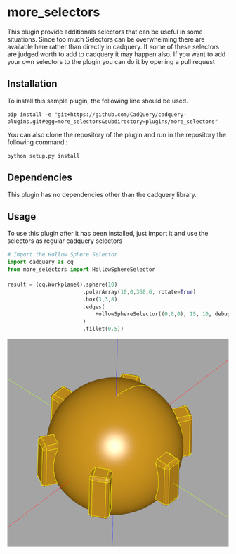 # more_selectors

This plugin provide additionals selectors that can be useful in some situations. Since too much Selectors can be overwhelming there are available here rather than directly in cadquery.
If some of these selectors are judged worth to add to cadquery it may happen also.
If you want to add your own selectors to the plugin you can do it by opening a pull request

## Installation

To install this sample plugin, the following line should be used.

```
pip install -e "git+https://github.com/CadQuery/cadquery-plugins.git#egg=more_selectors&subdirectory=plugins/more_selectors"
```
You can also clone the repository of the plugin and run in the repository the following command :
```
python setup.py install
```

## Dependencies

This plugin has no dependencies other than the cadquery library.

## Usage

To use this plugin after it has been installed, just import it and use the selectors as regular cadquery selectors

```python
# Import the Hollow Sphere Selector
import cadquery as cq
from more_selectors import HollowSphereSelector

result = (cq.Workplane().sphere(10)
                        .polarArray(10,0,360,6, rotate=True)
                        .box(3,3,8)
                        .edges(
                            HollowSphereSelector((0,0,0), 15, 10, debug= True)
                        )
                        .fillet(0.5))

```
<img src="images/readme_example.PNG" width="600"/>